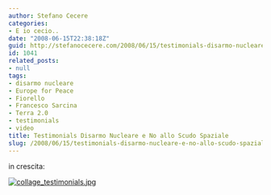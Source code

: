 ```yaml
---
author: Stefano Cecere
categories:
- E io cecio..
date: "2008-06-15T22:38:18Z"
guid: http://stefanocecere.com/2008/06/15/testimonials-disarmo-nucleare-e-no-allo-scudo-spaziale/
id: 1041
related_posts:
- null
tags:
- disarmo nucleare
- Europe for Peace
- Fiorello
- Francesco Sarcina
- Terra 2.0
- testimonials
- video
title: Testimonials Disarmo Nucleare e No allo Scudo Spaziale
slug: /2008/06/15/testimonials-disarmo-nucleare-e-no-allo-scudo-spaziale/
---
```


in crescita:
  
<a href="http://www.nonviolenza.net/testimonials/" target="_blank"><img src='http://stefanocecere.com/wp-content/uploads/sites/3/2008/06/collage_testimonials.jpg' alt='collage_testimonials.jpg' /></a>